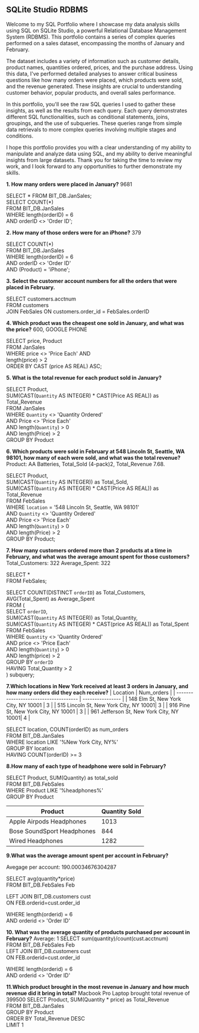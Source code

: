 ## SQLite Studio RDBMS
Welcome to my SQL Portfolio where I showcase my data analysis skills using SQL on SQLite Studio, a powerful Relational Database Management System (RDBMS). This 
portfolio contains a series of complex queries performed on a sales dataset, encompassing the months of January and February.

The dataset includes a variety of information such as customer details, product names, quantities ordered, prices, and the purchase address.
Using this data, I've performed detailed analyses to answer critical business questions like how many orders were placed, which products were
sold, and the revenue generated. These insights are crucial to understanding customer behavior, popular products, and overall sales performance.

In this portfolio, you'll see the raw SQL queries I used to gather these insights, as well as the results from each query. 
Each query demonstrates different SQL functionalities, such as conditional statements, joins, groupings, and the use of subqueries. These 
queries range from simple data retrievals to more complex queries involving multiple stages and conditions.

I hope this portfolio provides you with a clear understanding of my ability to manipulate and analyze data using SQL, and my ability to 
derive meaningful insights from large datasets. Thank you for taking the time to review my work, and I look forward to any opportunities to 
further demonstrate my skills.

**1. How many orders were placed in January?** 9681

SELECT * FROM BIT_DB.JanSales;<br>
SELECT COUNT(*)<br>
FROM BIT_DB.JanSales<br>
WHERE length(orderID) = 6<br>
AND orderID <> 'Order ID';<br>

**2. How many of those orders were for an iPhone?** 379

SELECT COUNT(*)<br>
FROM BIT_DB.JanSales<br>
WHERE length(orderID) = 6<br>
AND orderID <> 'Order ID'<br>
AND (Product) = 'iPhone';<br>


**3. Select the customer account numbers for all the orders that were placed in February.**

SELECT customers.acctnum<br>
FROM customers<br>
JOIN FebSales ON customers.order_id = FebSales.orderID<br>

**4. Which product was the cheapest one sold in January, and what was the price?** 
600, GOOGLE PHONE

SELECT price, Product<br>
FROM JanSales<br>
WHERE price <> 'Price Each' AND<br>
length(price) > 2<br>
ORDER BY CAST (price AS REAL) ASC;<br>

**5. What is the total revenue for each product sold in January?** 


SELECT Product, <br>
       SUM(CAST(`Quantity` AS INTEGER) * CAST(Price AS REAL)) as Total_Revenue<br>
FROM JanSales<br>
WHERE `Quantity` <> 'Quantity Ordered' <br>
AND Price <> 'Price Each' <br>
AND length(`Quantity`) > 0 <br>
AND length(Price) > 2<br>
GROUP BY Product<br>

**6. Which products were sold in February at 548 Lincoln St, Seattle, WA 98101, how many of each were sold, and what was the total 
revenue?** Product: AA Batteries, Total_Sold (4-pack)2, Total_Revenue 7.68.

SELECT Product, <br>
       SUM(CAST(`Quantity` AS INTEGER)) as Total_Sold, <br>
       SUM(CAST(`Quantity` AS INTEGER) * CAST(Price AS REAL)) as Total_Revenue<br>
FROM FebSales<br>
WHERE `location` = '548 Lincoln St, Seattle, WA 98101'<br>
AND `Quantity` <> 'Quantity Ordered'<br>
AND Price <> 'Price Each'<br>
AND length(`Quantity`) > 0 <br>
AND length(Price) > 2<br>
GROUP BY Product;<br>

**7. How many customers ordered more than 2 products at a time in February, and what was the average amount spent for those customers?**
Total_Customers: 322 Average_Spent: 322


SELECT *<br>
FROM FebSales;<br>

SELECT COUNT(DISTINCT `orderID`) as Total_Customers, <br>
       AVG(Total_Spent) as Average_Spent<br>
FROM (<br>
  SELECT `orderID`, <br>
         SUM(CAST(`Quantity` AS INTEGER)) as Total_Quantity, <br>
         SUM(CAST(`Quantity` AS INTEGER) * CAST(price AS REAL)) as Total_Spent<br>
  FROM FebSales<br>
  WHERE `Quantity` <> 'Quantity Ordered' <br>
  AND price <> 'Price Each'<br>
  AND length(`Quantity`) > 0 <br>
  AND length(price) > 2<br>
  GROUP BY `orderID`<br>
  HAVING Total_Quantity > 2<br>
) subquery;<br>

**7.Which locations in New York received at least 3 orders in January, and how many orders did they each receive?**
| Location                              | Num_orders |
| ------------------------------------- | ---------------- |
| 148 Elm St, New York City, NY 10001   | 3                |
| 515 Lincoln St, New York City, NY 10001| 3                |
| 916 Pine St, New York City, NY 10001  | 3                |
| 961 Jefferson St, New York City, NY 10001| 4              |

SELECT location, COUNT(orderID) as num_orders<br>
FROM BIT_DB.JanSales<br>
WHERE location LIKE '%New York City, NY%'<br>
GROUP BY location<br>
HAVING COUNT(orderID) >= 3<br>

**8.How many of each type of headphone were sold in February?**

SELECT Product, SUM(Quantity) as total_sold<br>
FROM BIT_DB.FebSales<br>
WHERE Product LIKE '%headphones%'<br>
GROUP BY Product<br>

| Product               | Quantity Sold |
| ---------------------------- | ------------- |
| Apple Airpods Headphones     | 1013          |
| Bose SoundSport Headphones   | 844           |
| Wired Headphones             | 1282          |

**9.What was the average amount spent per account in February?**

Avegage per account: 190.00034676304287

SELECT avg(quantity*price)<br>
FROM BIT_DB.FebSales Feb<br>

LEFT JOIN BIT_DB.customers cust<br>
ON FEB.orderid=cust.order_id<br>

WHERE length(orderid) = 6 <br>
AND orderid <> 'Order ID'<br>

**10. What was the average quantity of products purchased per account in February?**
Average: 1
SELECT sum(quantity)/count(cust.acctnum) <br>
FROM BIT_DB.FebSales Feb <br>
LEFT JOIN BIT_DB.customers cust <br>
ON FEB.orderid=cust.order_id <br>

WHERE length(orderid) = 6  <br>
AND orderid <> 'Order ID' <br>

**11.Which product brought in the most revenue in January and how much revenue did it bring in total?**
Macbook Pro Laptop brought total revenue of 399500
SELECT Product, SUM(Quantity * price) as Total_Revenue<br>
FROM BIT_DB.JanSales<br>
GROUP BY Product<br>
ORDER BY Total_Revenue DESC<br>
LIMIT 1<br>
